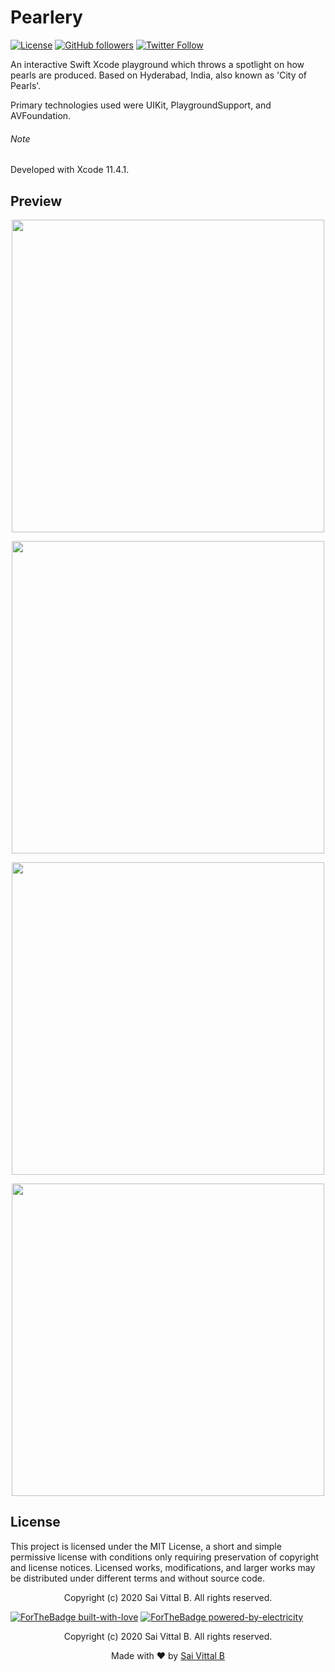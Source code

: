 # Pearlery
[![License](https://img.shields.io/badge/License-MIT-blue.svg)](https://opensource.org/licenses/MIT)
[![GitHub followers](https://img.shields.io/github/followers/saivittalb.svg?style=social&label=Follow)](https://github.com/saivittalb?tab=followers) 
[![Twitter Follow](https://img.shields.io/twitter/follow/saivittalb.svg?style=social)](https://twitter.com/saivittalb) 

An interactive Swift Xcode playground which throws a spotlight on how pearls are produced. Based on Hyderabad, India, also known as 'City of Pearls'. 

 Primary technologies used were UIKit, PlaygroundSupport, and AVFoundation.
 
 ###### Note 
 Developed with Xcode 11.4.1.
 
 ## Preview 
 <p align="center"><img src="https://user-images.githubusercontent.com/36305142/86860041-b3816e00-c0e1-11ea-8bf3-297f7c76fcc3.png" height="500" width="500"></p> 
 <p align="center"><img src="https://user-images.githubusercontent.com/36305142/86860046-b4b29b00-c0e1-11ea-9eef-5f1c57e75b7f.png" height="500" width="500"></p> 
 <p align="center"><img src="https://user-images.githubusercontent.com/36305142/86860047-b5e3c800-c0e1-11ea-8140-2422345994da.png" height="500" width="500"></p> 
 <p align="center"><img src="https://user-images.githubusercontent.com/36305142/86860048-b5e3c800-c0e1-11ea-8713-35e5f80768eb.png" height="500" width="500"></p> 
 
 ## License
 This project is licensed under the MIT License, a short and simple permissive license with conditions only requiring preservation of copyright and license notices. Licensed works, modifications, and larger works may be distributed under different terms and without source code.

 <p align="center"> Copyright (c) 2020 Sai Vittal B. All rights reserved.</p>

[![ForTheBadge built-with-love](http://ForTheBadge.com/images/badges/built-with-love.svg)](https://GitHub.com/saivittalb/) 
[![ForTheBadge powered-by-electricity](http://ForTheBadge.com/images/badges/powered-by-electricity.svg)](http://ForTheBadge.com)

<p align="center"> Copyright (c) 2020 Sai Vittal B. All rights reserved.</p>
<p align="center"> Made with ❤ by <a href="https://github.com/saivittalb">Sai Vittal B</a></p>

